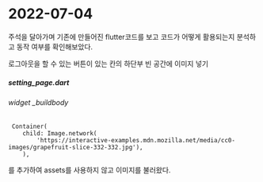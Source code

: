 2022-07-04
==========
주석을 달아가며 기존에 만들어진 flutter코드를 보고 코드가 어떻게 활용되는지 분석하고 동작 여부를 확인해보았다.   

로그아웃을 할 수 있는 버튼이 있는 칸의 하단부 빈 공간에 이미지 넣기
##### setting_page.dart 
###### widget _buildbody 
```
 Container(
    child: Image.network(
        'https://interactive-examples.mdn.mozilla.net/media/cc0-images/grapefruit-slice-332-332.jpg'),
    ),
```
를 추가하여 assets를 사용하지 않고 이미지를 불러왔다.